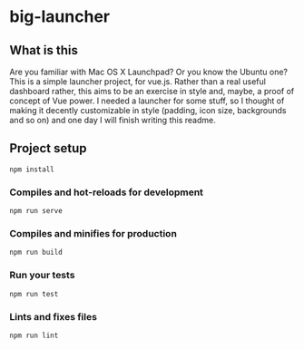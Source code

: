 # big-launcher

## What is this
Are you familiar with Mac OS X Launchpad? Or you know the Ubuntu one? 
This is a simple launcher project, for vue.js.
Rather than a real useful dashboard rather, this aims to be an exercise in style and, maybe, a proof of concept of Vue power.
I needed a launcher for some stuff, so I thought of making it decently customizable in style (padding, icon size, backgrounds and so on) and one day I will finish writing this readme.

## Project setup
```
npm install
```

### Compiles and hot-reloads for development
```
npm run serve
```

### Compiles and minifies for production
```
npm run build
```

### Run your tests
```
npm run test
```

### Lints and fixes files
```
npm run lint
```
